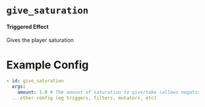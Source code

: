 # `give_saturation`
#### Triggered Effect

Gives the player saturation

# Example Config
```yaml
- id: give_saturation
  args:
    amount: 1.0 # The amount of saturation to give/take (allows negative values)
  ...other config (eg triggers, filters, mutators, etc)
```